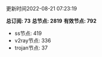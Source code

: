 更新时间2022-08-21 07:23:19

**总订阅: 73**
**总节点: 2819**
**有效节点: 792**
- ss节点: 419
- v2ray节点: 336
- trojan节点: 37
